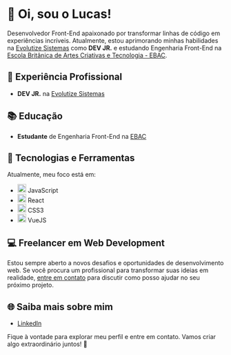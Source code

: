 # 👋 Oi, sou o Lucas!

Desenvolvedor Front-End apaixonado por transformar linhas de código em experiências incríveis. Atualmente, estou aprimorando minhas habilidades na [Evolutize Sistemas](https://evolutize.com.br) como **DEV JR.** e estudando Engenharia Front-End na [Escola Britânica de Artes Criativas e Tecnologia - EBAC](https://ebaconline.com.br).

## 💼 Experiência Profissional

- **DEV JR.** na [Evolutize Sistemas](https://evolutize.com.br)

## 📚 Educação

- **Estudante** de Engenharia Front-End na [EBAC](https://ebaconline.com.br)

## 🚀 Tecnologias e Ferramentas

Atualmente, meu foco está em:

- <img width="20" src="https://cdn.jsdelivr.net/gh/devicons/devicon/icons/javascript/javascript-original.svg" /> JavaScript
- <img width="20" src="https://cdn.jsdelivr.net/gh/devicons/devicon/icons/react/react-original.svg" /> React
- <img width="20" src="https://cdn.jsdelivr.net/gh/devicons/devicon/icons/css3/css3-original.svg" /> CSS3
- <img width="20" src="https://cdn.jsdelivr.net/gh/devicons/devicon/icons/vuejs/vuejs-original.svg" /> VueJS
          

## 💻 Freelancer em Web Development

Estou sempre aberto a novos desafios e oportunidades de desenvolvimento web. Se você procura um profissional para transformar suas ideias em realidade, [entre em contato](mailto:lucas.vhschunemann@gmail.com) para discutir como posso ajudar no seu próximo projeto.

## 🌐 Saiba mais sobre mim

- [LinkedIn](https://www.linkedin.com/in/lucas-von-helden-sch%C3%BCnemann-213590219/)

Fique à vontade para explorar meu perfil e entre em contato. Vamos criar algo extraordinário juntos! 🚀
